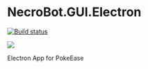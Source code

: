 # NecroBot.GUI.Electron

[![Build status](https://ci.appveyor.com/api/projects/status/2mbhu4qfs3a8dyty/branch/master?svg=true)](https://ci.appveyor.com/project/jjskuld/necrobot-gui-electron/branch/master)

[![](https://david-dm.org/necrobot-private/NecroBot.GUI.Electron/dev-status.svg)](https://david-dm.org/necrobot-private/NecroBot.GUI.Electron?type=dev "devDependencies status")  

Electron App for PokeEase

